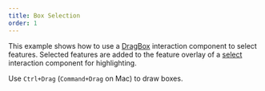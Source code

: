 ```yaml
---
title: Box Selection
order: 1
---
```


This example shows how to use a [DragBox](components/drag-box-interaction) 
interaction component to select features. Selected features are added to the 
feature overlay of a [select](components/select-interaction) interaction 
component for highlighting.

Use `Ctrl+Drag` (`Command+Drag` on Mac) to draw boxes.